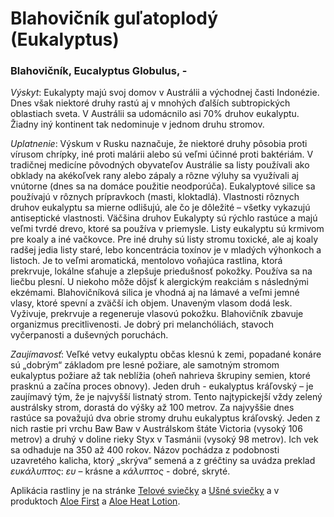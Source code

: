 Blahovičník guľatoplodý (Eukalyptus)
====================================

### Blahovičník, Eucalyptus Globulus, -

*Výskyt*: Eukalypty majú svoj domov v Austrálii a východnej časti Indonézie.
Dnes však niektoré druhy rastú aj v mnohých ďalších subtropických oblastiach
sveta. V Austrálii sa udomácnilo asi 70% druhov eukalyptu. Žiadny iný kontinent
tak nedominuje v jednom druhu stromov.

*Uplatnenie*: Výskum v Rusku naznačuje, že niektoré druhy pôsobia proti vírusom
chrípky, iné proti malárii alebo sú veľmi účinné proti baktériám. V tradičnej
medicíne pôvodných obyvateľov Austrálie sa listy používali ako obklady na
akékoľvek rany alebo zápaly a rôzne výluhy sa využívali aj vnútorne (dnes sa na
domáce použitie neodporúča). Eukalyptové silice sa používajú v rôznych
prípravkoch (masti, kloktadlá). Vlastnosti rôznych druhov eukalyptu sa mierne
odlišujú, ale čo je dôležité – všetky vykazujú antiseptické vlastnosti. Väčšina
druhov Eukalypty sú rýchlo rastúce a majú veľmi tvrdé drevo, ktoré sa používa v
priemysle. Listy eukalyptu sú krmivom pre koaly a iné vačkovce. Pre iné druhy sú
listy stromu toxické, ale aj koaly radšej jedia listy staré, lebo koncentrácia
toxínov je v mladých výhonkoch a listoch. Je to veľmi aromatická, mentolovo
voňajúca rastlina, ktorá prekrvuje, lokálne sťahuje a zlepšuje priedušnosť
pokožky. Používa sa na liečbu plesní. U niekoho môže dôjsť k alergickým reakciám
s následnými ekzémami. Blahovičníková silica je vhodná aj na lámavé a veľmi
jemné vlasy, ktoré spevní a zväčší ich objem. Unaveným vlasom dodá lesk.
Vyživuje, prekrvuje a regeneruje vlasovú pokožku. Blahovičník zbavuje organizmus
precitlivenosti. Je dobrý pri melanchóliách, stavoch vyčerpanosti a duševných
poruchách.

*Zaujímavosť*: Veľké vetvy eukalyptu občas klesnú k zemi, popadané konáre sú
„dobrým“ základom pre lesné požiare, ale samotným stromom eukalyptus požiare až
tak neblížia (oheň nahrieva škrupiny semien, ktoré prasknú a začína proces
obnovy). Jeden druh - eukalyptus kráľovský – je zaujímavý tým, že je najvyšší
listnatý strom. Tento najtypickejší vždy zelený austrálsky strom, dorastá do
výšky až 100 metrov. Za najvyššie dnes rastúce sa považujú dva obrie stromy
druhu eukalyptus kráľovský. Jeden z nich rastie pri vrchu Baw Baw v Austrálskom
štáte Victoria (vysoký 106 metrov) a druhý v doline rieky Styx v Tasmánii
(vysoký 98 metrov). Ich vek sa odhaduje na 350 až 400 rokov. Názov pochádza z
podobnosti uzavretého kalicha, ktorý „skrýva“ semená a z gréčtiny sa uvádza
preklad *ευκάλυπτος*: *ευ* – krásne a *κάλυπτος* - dobré, skryté.

Aplikácia rastliny je na stránke [Telové
sviečky](/sip/p/telove-sviecky/) a [Ušné
sviečky](/sip/p/usne-sviecky/) a v produktoch [Aloe
First](/sip/p/aloe-first/) a [Aloe Heat
Lotion](/sip/p/aloe-heat-lotion/).

